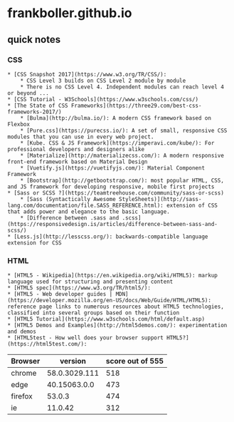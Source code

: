 # frankboller.github.io
## quick notes
### CSS
    * [CSS Snapshot 2017](https://www.w3.org/TR/CSS/): 
        * CSS Level 3 builds on CSS Level 2 module by module
        * There is no CSS Level 4. Independent modules can reach level 4 or beyond ...
    * [CSS Tutorial - W3Schools](https://www.w3schools.com/css/)
    * [The State of CSS Frameworks](https://three29.com/best-css-frameworks-2017/)
        * [Bulma](http://bulma.io/): A modern CSS framework based on Flexbox
        * [Pure.css](https://purecss.io/): A set of small, responsive CSS modules that you can use in every web project.
        * [Kube. CSS & JS Framework](https://imperavi.com/kube/): For professional developers and designers alike
        * [Materialize](http://materializecss.com/): A modern responsive front-end framework based on Material Design
        * [Vuetify.js](https://vuetifyjs.com/): Material Component Framework
        * [Bootstrap](http://getbootstrap.com/): most popular HTML, CSS, and JS framework for developing responsive, mobile first projects
    * [Sass or SCSS ?](https://teamtreehouse.com/community/sass-or-scss)
        * [Sass (Syntactically Awesome StyleSheets)](http://sass-lang.com/documentation/file.SASS_REFERENCE.html): extension of CSS that adds power and elegance to the basic language.
        * [Difference between .sass and .scss](https://responsivedesign.is/articles/difference-between-sass-and-scss/)
    * [Less.js](http://lesscss.org/): backwards-compatible language extension for CSS
### HTML
    * [HTML5 - Wikipedia](https://en.wikipedia.org/wiki/HTML5): markup language used for structuring and presenting content
    * [HTML5 spec](https://www.w3.org/TR/html5/): 
    * [HTML5 - Web developer guides | MDN](https://developer.mozilla.org/en-US/docs/Web/Guide/HTML/HTML5): reference page links to numerous resources about HTML5 technologies, classified into several groups based on their function
    * [HTML5 Tutorial](https://www.w3schools.com/html/default.asp)
    * [HTML5 Demos and Examples](http://html5demos.com/): experimentation and demos
    * [HTML5test - How well does your browser support HTML5?](https://html5test.com/): 

Browser | version       | score out of 555
---     | ---           | ---
chrome  | 58.0.3029.111 | 518
edge    | 40.15063.0.0  | 473
firefox | 53.0.3        | 474
ie      | 11.0.42       | 312

